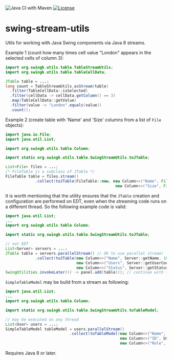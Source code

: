 ![Java CI with Maven](https://github.com/parubok/table-stream-utils/workflows/Java%20CI%20with%20Maven/badge.svg)
[![License](https://img.shields.io/badge/License-Apache%202.0-blue.svg)](https://github.com/parubok/table-stream-utils/blob/master/LICENSE)

# swing-stream-utils
Utils for working with Java Swing components via Java 8 streams.

Example 1 (count how many times cell value "London" appears in the selected cells of column 3):
```java
import org.swingk.utils.table.TableStreamUtils;
import org.swingk.utils.table.TableCellData;

JTable table = ...;
long count = TableStreamUtils.asStream(table)
  .filter(TableCellData::isSelected)
  .filter(cellData -> cellData.getColumn() == 3)
  .map(TableCellData::getValue)
  .filter(value -> "London".equals(value))
  .count();
```

Example 2 (create table with 'Name' and 'Size' columns from a list of `File` objects):
```java
import java.io.File;
import java.util.List;

import org.swingk.utils.table.Column;

import static org.swingk.utils.table.SwingStreamUtils.toJTable;

List<File> files = ...;
/* FileTable is a subclass of JTable */
FileTable table = files.stream()
             .collect(toJTable(FileTable::new, new Column<>("Name", File::getName, 100, String.class), 
                                                new Column<>("Size", File::length, 70, Long.class));
```

It is worth mentioning that the utility ensures that the `JTable` creation and configuration are performed on EDT, even when the streaming code runs on a different thread. So the following example code is valid:
```java
import java.util.List;
...
import org.swingk.utils.table.Column;

import static org.swingk.utils.table.SwingStreamUtils.toJTable;

// not EDT
List<Server> servers = ...;
JTable table = servers.parallelStream() // OK to use parallel stream!
             .collect(toJTable(new Column<>("Name", Server::getName, 100, String.class),
                               new Column<>("Users", Server::getUserCount, 50, Integer.class),
                               new Column<>("Status", Server::getStatus, 200, String.class));
SwingUtilities.invokeLater(() -> panel.add(table))); // continue with the table on EDT
```

`SimpleTableModel` may be build from a stream as following:
```java
import java.util.List;
...
import org.swingk.utils.table.Column;

import static org.swingk.utils.table.SwingStreamUtils.toTableModel;

// may be executed on any thread
List<User> users = ...;
SimpleTableModel tableModel = users.parallelStream()
                            .collect(toTableModel(new Column<>("Name", User::getName, 100, String.class),
                                                  new Column<>("ID", User::getID, 50, Long.class),
                                                  new Column<>("Role", User::getRole, 200, String.class));
```

Requires Java 8 or later.
